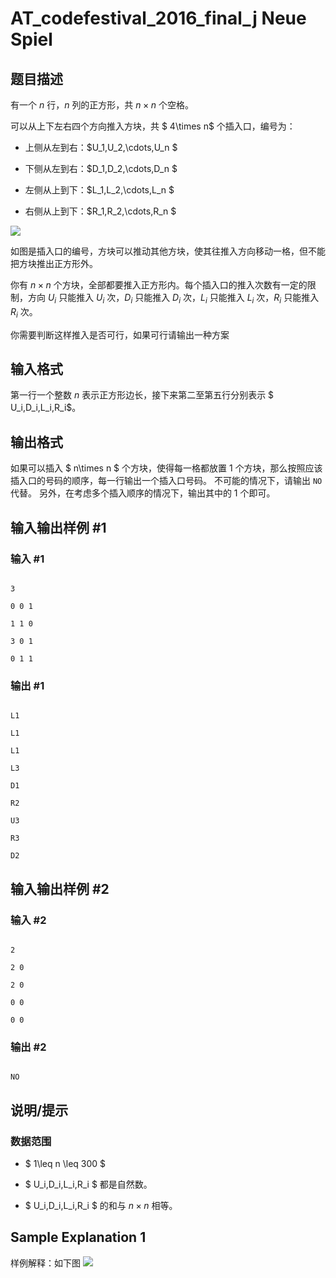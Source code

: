 # AT_codefestival_2016_final_j Neue Spiel

## 题目描述

有一个 $n$ 行，$n$ 列的正方形，共 $n\times n$ 个空格。

   可以从上下左右四个方向推入方块，共 $ 4\times n$ 个插入口，编号为：

- 上侧从左到右：$U_1,U_2,\cdots,U_n $
- 下侧从左到右：$D_1,D_2,\cdots,D_n $
- 左侧从上到下：$L_1,L_2,\cdots,L_n $
- 右侧从上到下：$R_1,R_2,\cdots,R_n $

![](https://cdn.luogu.com.cn/upload/vjudge_pic/AT_codefestival_2016_final_j/b91a47c9c85357c7d9dc2b528100f36a8db2347e.png)

   如图是插入口的编号，方块可以推动其他方块，使其往推入方向移动一格，但不能把方块推出正方形外。
   
   你有 $n\times n$ 个方块，全部都要推入正方形内。每个插入口的推入次数有一定的限制，方向 $U_i$ 只能推入 $U_i$ 次，$D_i$ 只能推入 $D_i$ 次，$L_i$ 只能推入 $L_i$ 次，$R_i$ 只能推入 $R_i$ 次。
   你需要判断这样推入是否可行，如果可行请输出一种方案

## 输入格式

第一行一个整数 $n$ 表示正方形边长，接下来第二至第五行分别表示 $ U_i,D_i,L_i,R_i$。

## 输出格式

如果可以插入 $ n\times n $ 个方块，使得每一格都放置 $1$ 个方块，那么按照应该插入口的号码的顺序，每一行输出一个插入口号码。 不可能的情况下，请输出 `NO` 代替。 另外，在考虑多个插入顺序的情况下，输出其中的 1 个即可。

## 输入输出样例 #1

### 输入 #1

```
3
0 0 1
1 1 0
3 0 1
0 1 1
```

### 输出 #1

```
L1
L1
L1
L3
D1
R2
U3
R3
D2
```

## 输入输出样例 #2

### 输入 #2

```
2
2 0
2 0
0 0
0 0
```

### 输出 #2

```
NO
```

## 说明/提示

### 数据范围

- $ 1\leq n \leq 300 $
- $ U_i,D_i,L_i,R_i $ 都是自然数。
- $ U_i,D_i,L_i,R_i $ 的和与 $n \times n$ 相等。


## Sample Explanation 1
样例解释：如下图 ![](https://atcoder.jp/img/code-festival-2016-final/252110b5818dc7d972f77d90f99cb8cb.png)